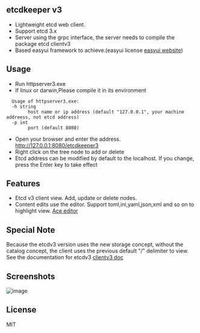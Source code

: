 ## etcdkeeper v3
* Lightweight etcd web client.
* Support etcd 3.x
* Server using the grpc interface, the server needs to compile the package etcd clientv3
* Based easyui framework to achieve.(easyui license [easyui website](www.jeasyui.com))

## Usage
* Run httpserver3.exe
* If linux or darwin,Please compile it in its environment
```
  Usage of httpserver3.exe:  
  -h string  
        host name or ip address (default "127.0.0.1", your machine addreess, not etcd address)
  -p int
        port (default 8080)
```
* Open your browser and enter the address. http://127.0.0.1:8080/etcdkeeper3
* Right click on the tree node to add or delete
* Etcd address can be modified by default to the localhost. If you change, press the Enter key to take effect

## Features
* Etcd v3 client view. Add, update or delete nodes.
* Content edits use the editor. Support toml,ini,yaml,json,xml and so on to highlight view. [Ace editor](https://ace.c9.io)

## Special Note
Because the etcdv3 version uses the new storage concept, without the catalog concept, the client uses the previous default "/" delimiter to view. See the documentation for etcdv3 [clientv3 doc](https://godoc.org/github.com/coreos/etcd/clientv3)

## Screenshots
![image](https://github.com/evildecay/etcdkeeper3/raw/master/screenshots/ui.png)

## License
MIT
